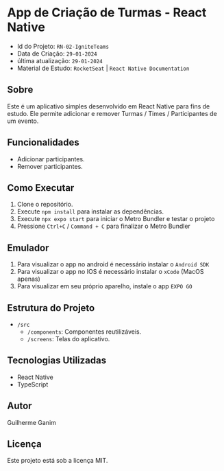 # App de Criação de Turmas - React Native 
- Id do Projeto: `RN-02-IgniteTeams`
- Data de Criação: `29-01-2024`
- última atualização: `29-01-2024`
- Material de Estudo: `RocketSeat` |  `React Native Documentation` 

## Sobre
Este é um aplicativo simples desenvolvido em React Native para fins de estudo. Ele permite adicionar e remover Turmas / Times / Participantes de um evento.

## Funcionalidades
- Adicionar participantes.
- Remover participantes.

## Como Executar
1. Clone o repositório.
2. Execute `npm install` para instalar as dependências.
3. Execute `npx expo start` para iniciar o Metro Bundler e testar o projeto
4. Pressione `Ctrl+C` / `Command + C` para finalizar o Metro Bundler

## Emulador
1. Para visualizar o app no android é necessário instalar o `Android SDK`
2. Para visualizar o app no IOS é necessário instalar o `xCode` (MacOS apenas)
3. Para visualizar em seu próprio aparelho, instale o app `EXPO GO`

## Estrutura do Projeto
- `/src`
  - `/components`: Componentes reutilizáveis.
  - `/screens`: Telas do aplicativo.

## Tecnologias Utilizadas
- React Native
- TypeScript

## Autor
Guilherme Ganim

## Licença
Este projeto está sob a licença MIT.
